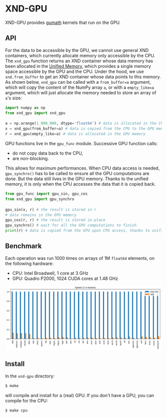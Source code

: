 # XND-GPU

XND-GPU provides [gumath](https://github.com/plures/gumath) kernels that run on
the GPU.

## API

For the data to be accessible by the GPU, we cannot use general XND containers,
which currently allocate memory only accessible by the CPU. The `xnd_gpu`
function returns an XND container whose data memory has been allocated in the
[Unified Memory](https://devblogs.nvidia.com/unified-memory-in-cuda-6), which
provides a single memory space accessible by the GPU and the CPU. Under the
hood, we use `xnd.from_buffer` to get an XND container whose data points to this
memory. As shown below, `xnd_gpu` can be called with a `from_buffer=a` argument,
which will copy the content of the NumPy array `a`, or with a `empty_like=a`
argument, which will just allocate the memory needed to store an array of `a`'s
size:

```python
import numpy as np
from xnd_gpu import xnd_gpu

a = np.arange(1_000_000, dtype='float64') # data is allocated in the CPU memory
x = xnd_gpu(from_buffer=a) # data is copied from the CPU to the GPU memory
r = xnd_gpu(empty_like=a) # data is allocated in the GPU memory
```

GPU functions live in the `gpu_func` module. Successive GPU function calls:
- do not copy data back to the CPU,
- are non-blocking.

This allows for maximum performances. When CPU data access is needed,
`gpu_synchro()` has to be called to ensure all the GPU computations are done.
But the data still lives in the GPU memory. Thanks to the unified memory, it is
only when the CPU accesses the data that it is copied back.

```python
from gpu_func import gpu_sin, gpu_cos
from xnd_gpu import gpu_synchro

gpu_sin(x, r) # the result is stored in r
# data remains in the GPU memory
gpu_cos(r, r) # the result is stored in-place
gpu_synchro() # wait for all the GPU computations to finish
print(r) # data is copied from the GPU upon CPU access, thanks to unified memory
```

## Benchmark

Each operation was run 1000 times on arrays of 1M `float64` elements, on the
following hardware:

- CPU: Intel Broadwell, 1 core at 3 GHz
- GPU: Quadro P2000, 1024 CUDA cores at 1.48 GHz

![alt text](test/benchmark.png)

## Install

In the `xnd-gpu` directory:

```bash
$ make
```

will compile and install for a (real) GPU. If you don't have a GPU, you can compile for the CPU:

```bash
$ make cpu
```
